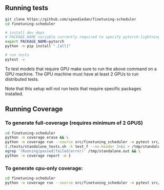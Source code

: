 ## Running tests

```bash
git clone https://github.com/speediedan/finetuning-scheduler
cd finetuning-scheduler

# install dev deps
# PACKAGE_NAME variable currently required to specify pytorch-lightning dev package dep (as of lightning 1.8.0)
export PACKAGE_NAME=pytorch
python -m pip install ".[all]"

# run tests
pytest -v
```

To test models that require GPU make sure to run the above command on a GPU machine.
The GPU machine must have at least 2 GPUs to run distributed tests.

Note that this setup will not run tests that require specific packages installed.

## Running Coverage

### To generate full-coverage (requires minimum of 2 GPUS)

```bash
cd finetuning-scheduler
python -m coverage erase && \
python -m coverage run --source src/finetuning_scheduler -m pytest src/finetuning_scheduler tests -v && \
(./tests/standalone_tests.sh -k test_f --no-header 2>&1 > /tmp/standalone.out) > /dev/null && \
egrep '(Running|passed|failed|error)' /tmp/standalone.out && \
python -m coverage report -m )
```

### To generate cpu-only coverage:

```bash
cd finetuning-scheduler
python -m coverage run --source src/finetuning_scheduler -m pytest src/finetuning_scheduler tests -v
```
